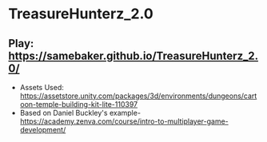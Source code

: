 # TreasureHunterz_2.0
Play: https://samebaker.github.io/TreasureHunterz_2.0/
-----------------------------------------------------------------------------------------------
- Assets Used:
https://assetstore.unity.com/packages/3d/environments/dungeons/cartoon-temple-building-kit-lite-110397
- Based on Daniel Buckley's example-https://academy.zenva.com/course/intro-to-multiplayer-game-development/
